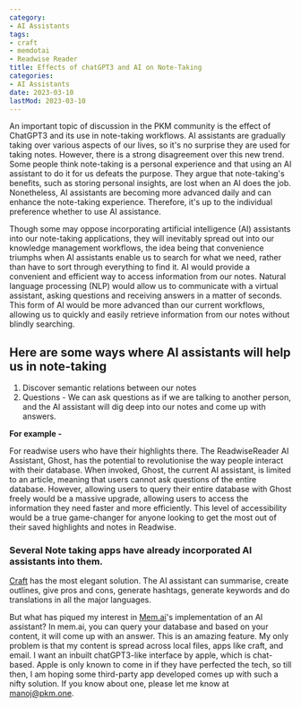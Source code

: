```yaml
---
category:
- AI Assistants
tags:
- craft
- memdotai
- Readwise Reader
title: Effects of chatGPT3 and AI on Note-Taking
categories:
- AI Assistants
date: 2023-03-10
lastMod: 2023-03-10
---
```



An important topic of discussion in the PKM community is the effect of ChatGPT3 and its use in note-taking workflows. AI assistants are gradually taking over various aspects of our lives, so it's no surprise they are used for taking notes. However, there is a strong disagreement over this new trend. Some people think note-taking is a personal experience and that using an AI assistant to do it for us defeats the purpose. They argue that note-taking's benefits, such as storing personal insights, are lost when an AI does the job. Nonetheless, AI assistants are becoming more advanced daily and can enhance the note-taking experience. Therefore, it's up to the individual preference whether to use AI assistance.

Though some may oppose incorporating artificial intelligence (AI) assistants into our note-taking applications, they will inevitably spread out into our knowledge management workflows, the idea being that convenience triumphs when AI assistants enable us to search for what we need, rather than have to sort through everything to find it. AI would provide a convenient and efficient way to access information from our notes. Natural language processing (NLP) would allow us to communicate with a virtual assistant, asking questions and receiving answers in a matter of seconds. This form of AI would be more advanced than our current workflows, allowing us to quickly and easily retrieve information from our notes without blindly searching.

## Here are some ways where AI assistants will help us in note-taking

1. Discover semantic relations between our notes
2. Questions - We can ask questions as if we are talking to another person, and the AI assistant will dig deep into our notes and come up with answers.

**For example -**

For readwise users who have their highlights there. The ReadwiseReader AI Assistant, Ghost, has the potential to revolutionise the way people interact with their database. When invoked, Ghost, the current AI assistant, is limited to an article, meaning that users cannot ask questions of the entire database. However, allowing users to query their entire database with Ghost freely would be a massive upgrade, allowing users to access the information they need faster and more efficiently. This level of accessibility would be a true game-changer for anyone looking to get the most out of their saved highlights and notes in Readwise.

### Several Note taking apps have already incorporated AI assistants into them.

[Craft](https://www.craft.do/) has the most elegant solution. The AI assistant can summarise, create outlines, give pros and cons, generate hashtags, generate keywords and do translations in all the major languages.

But what has piqued my interest in [Mem.ai](https://mem.ai)'s implementation of an AI assistant? In mem.ai, you can query your database and based on your content, it will come up with an answer. This is an amazing feature. My only problem is that my content is spread across local files, apps like craft, and email. I want an inbuilt chatGPT3-like interface by apple, which is chat-based. Apple is only known to come in if they have perfected the tech, so till then, I am hoping some third-party app developed comes up with such a nifty solution. If you know about one, please let me know at manoj@pkm.one.
